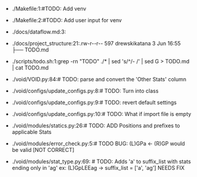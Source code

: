 - ./Makefile:1:#TODO: Add venv

- ./Makefile:2:#TODO: Add user input for venv

- ./docs/dataflow.md:3:<!-- TODO: Add Public/Private -->

- ./docs/project_structure:21:.rw-r--r--   597 drewskikatana  3 Jun 16:55 ├── TODO.md

- ./scripts/todo.sh:1:grep -rn "TODO" ./* | sed 's/^/- /' | sed G > TODO.md | cat TODO.md

- ./void/VOID.py:84:# TODO: parse and convert the 'Other Stats' column

- ./void/configs/update_configs.py:8:# TODO: Turn into class

- ./void/configs/update_configs.py:9:# TODO: revert default settings

- ./void/configs/update_configs.py:10:# TODO: What if import file is empty

- ./void/modules/statics.py:26:# TODO: ADD Positions and prefixes to applicable Stats

- ./void/modules/error_check.py:5:# TODO BUG: (L)GPa <- (R)GP would be valid [NOT CORRECT] 

- ./void/modules/stat_type.py:69:    # TODO: Adds 'a' to suffix_list with stats ending only in 'ag' ex: (L)GpLEEag -> suffix_list = ['a', 'ag'] NEEDS FIX

